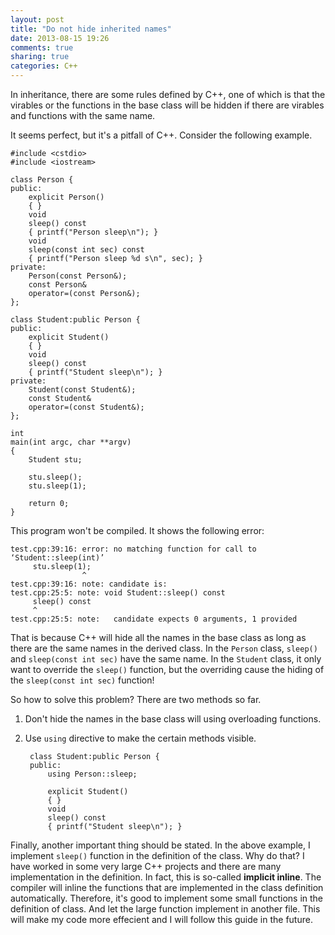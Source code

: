 ```yaml
---
layout: post
title: "Do not hide inherited names"
date: 2013-08-15 19:26
comments: true
sharing: true
categories: C++
---
```


In inheritance, there are some rules defined by C++, one of which is that
the virables or the functions in the base class will be hidden if there
are virables and functions with the same name.

It seems perfect, but it's a pitfall of C++. Consider the following example.

    #include <cstdio>
    #include <iostream>
    
    class Person {
    public:
        explicit Person()
        { }
        void
        sleep() const
        { printf("Person sleep\n"); }
        void
        sleep(const int sec) const
        { printf("Person sleep %d s\n", sec); }
    private:
        Person(const Person&);
        const Person&
        operator=(const Person&);
    };
    
    class Student:public Person {
    public:
        explicit Student()
        { }
        void
        sleep() const
        { printf("Student sleep\n"); }
    private:
        Student(const Student&);
        const Student&
        operator=(const Student&);
    };
    
    int
    main(int argc, char **argv)
    {
        Student stu;
    
        stu.sleep();
        stu.sleep(1);
        
        return 0;
    }

This program won't be compiled. It shows the following error:

    test.cpp:39:16: error: no matching function for call to ‘Student::sleep(int)’
         stu.sleep(1);
                    ^
    test.cpp:39:16: note: candidate is:
    test.cpp:25:5: note: void Student::sleep() const
         sleep() const
         ^
    test.cpp:25:5: note:   candidate expects 0 arguments, 1 provided

That is because C++ will hide all the names in the base class as long as there
are the same names in the derived class. In the ``Person`` class, ``sleep()``
and ``sleep(const int sec)`` have the same name. In the ``Student`` class, it
only want to override the ``sleep()`` function, but the overriding cause the
hiding of the ``sleep(const int sec)`` function!

So how to solve this problem? There are two methods so far.

1. Don't hide the names in the base class will using overloading functions.
2. Use ``using`` directive to make the certain methods visible.

        class Student:public Person {
		public:
            using Person::sleep;
			
			explicit Student()
			{ }
			void
			sleep() const
			{ printf("Student sleep\n"); }

Finally, another important thing should be stated. In the above example, I
implement ``sleep()`` function in the definition of the class. Why do that?
I have worked in some very large C++ projects and there are many implementation
in the definition. In fact, this is so-called **implicit inline**. The compiler
will inline the functions that are implemented in the class definition
automatically. Therefore, it's good to implement some small functions in the
definition of class. And let the large function implement in another file.
This will make my code more effecient and I will follow this guide in the
future.


    
